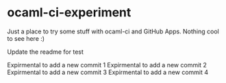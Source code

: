 # ocaml-ci-experiment

Just a place to try some stuff with ocaml-ci and GitHub Apps. Nothing cool to see here :)

Update the readme for test

Expirmental to add a new commit 1
Expirmental to add a new commit 2
Expirmental to add a new commit 3
Expirmental to add a new commit 4
